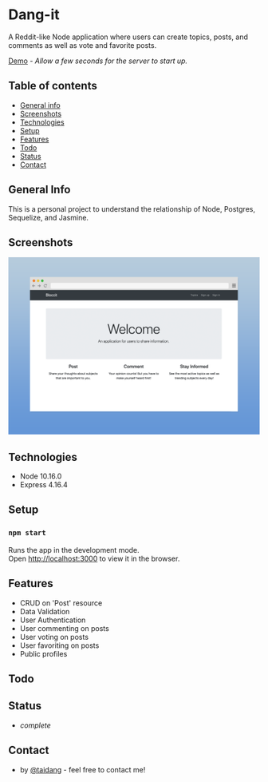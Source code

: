 # Dang-it

A Reddit-like Node application where users can create topics, posts, and comments as well as vote and favorite posts.

[Demo](https://dangarts-bloccit.herokuapp.com/) - _Allow a few seconds for the server to start up._

## Table of contents

- [General info](#general-info)
- [Screenshots](#screenshots)
- [Technologies](#technologies)
- [Setup](#setup)
- [Features](#features)
- [Todo](#todo)
- [Status](#status)
- [Contact](#contact)

## General Info

This is a personal project to understand the relationship of Node, Postgres, Sequelize, and Jasmine.

## Screenshots

![Project Screenshot](./readme-screenshot.png)

## Technologies

- Node 10.16.0
- Express 4.16.4

## Setup

### `npm start`

Runs the app in the development mode.<br>
Open [http://localhost:3000](http://localhost:3000) to view it in the browser.

## Features

- CRUD on 'Post' resource
- Data Validation
- User Authentication
- User commenting on posts
- User voting on posts
- User favoriting on posts
- Public profiles

## Todo

## Status

- _complete_

## Contact

- by [@taidang](https://dangarts.com) - feel free to contact me!

